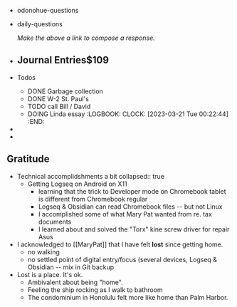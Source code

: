- odonohue-questions
- daily-questions
  
  *Make the above a link to compose a response.*
- ## Journal Entries$109
- Todos
	- DONE Garbage collection
	- DONE W-2 St. Paul's
	- TODO call Bill / David
	- DOING Linda essay
	  :LOGBOOK:
	  CLOCK: [2023-03-21 Tue 00:22:44]
	  :END:
-
-
## Gratitude
- Technical accomplidshments a bit
  collapsed:: true
	- Getting Logseq on Android on X11
		- learning that the trick to Developer mode on Chromebook tablet is different from Chromebook regular
		- Logseq & Obsidian can read Chromebook files -- but not Linux
		- I accomplished some of what Mary Pat wanted from re. tax documents
		- I learned about and solved the "Torx" kine screw driver for repair Asus
- I acknowledged to [[MaryPat]] that I have felt **lost** since getting home.
	- no walking
	- no settled point of digital entry/focus (several devices, Logseq & Obsidian -- mix in Git backup
- Lost is a place. It's ok.
	- Ambivalent about being "home".
	- Feeling the ship rocking as I walk to bathroom
	- The condominium in Honolulu felt more like home than Palm Harbor.